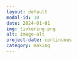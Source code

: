 ```yaml
---
layout: default
modal-id: 10
date: 2024-01-01
img: tinkering.png
alt: image-alt
project-date: continuous
category: making
---
```

